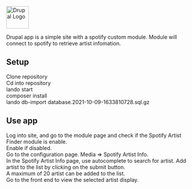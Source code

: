 <img alt="Drupal Logo" src="https://www.drupal.org/files/Wordmark_blue_RGB.png" height="60px">

Drupal app is a simple site with a spotify custom module. Module will connect to spotify to retrieve artist infomation.

## Setup
Clone repository<br >
Cd into repository<br >
lando start<br >
composer install<br >
lando db-import database.2021-10-09-1633810728.sql.gz<br >

## Use app
Log into site, and go to the module page and check if the Spotify Artist Finder module is enable.<br >
Enable if disabled.<br >
Go to the configuration page. Media => Spotify Artist Info.<br >
In the Spotify Artist Info page, use autocomplete to search for artist. Add artist to the list by clicking on the submit button.<br >
A maximum of 20 artist can be added to the list.<br >
Go to the front end to view the selected artist display.<br >
